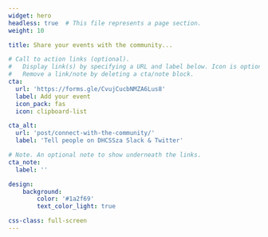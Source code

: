 ```yaml
---
widget: hero
headless: true  # This file represents a page section.
weight: 10

title: Share your events with the community...

# Call to action links (optional).
#   Display link(s) by specifying a URL and label below. Icon is optional for `cta`.
#   Remove a link/note by deleting a cta/note block.
cta:
  url: 'https://forms.gle/CvujCucbNMZA6Lus8'
  label: Add your event
  icon_pack: fas
  icon: clipboard-list

cta_alt:
  url: 'post/connect-with-the-community/'
  label: 'Tell people on DHCSSza Slack & Twitter'

# Note. An optional note to show underneath the links.
cta_note:
  label: ''

design:
    background:
        color: '#1a2f69'
        text_color_light: true

css-class: full-screen
---
```




